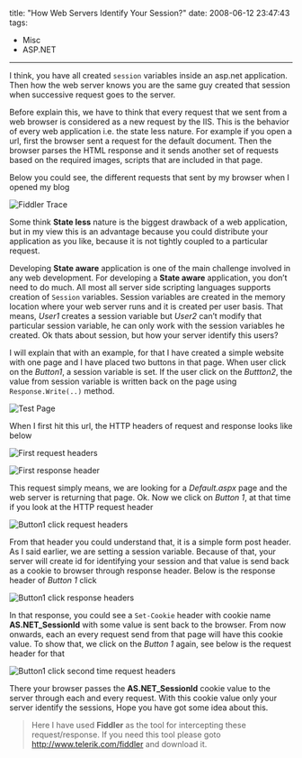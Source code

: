 title: "How Web Servers Identify Your Session?"
date: 2008-06-12 23:47:43
tags:
- Misc
- ASP.NET
---

I think, you have all created ```session``` variables inside an asp.net application. Then how the web server knows you are the same guy created that session when successive request goes to the server.

Before explain this, we have to think that every request that we sent from a web browser is considered as a new request by the IIS. This is the behavior of every web application i.e. the state less nature. For example if you open a url, first the browser sent a request for the default document. Then the browser parses the HTML response and it sends another set of requests based on the required images, scripts that are included in that page.

Below you could see, the different requests that sent by my browser when I opened my blog

![Fiddler Trace](/images/2008/06/image-4.jpg)

Some think **State less** nature is the biggest drawback of a web application, but in my view this is an advantage because you could distribute your application as you like, because it is not tightly coupled to a particular request.

Developing **State aware** application is one of the main challenge involved in any web development. For developing a **State aware** application, you don’t need to do much. All most all server side scripting languages supports creation of ```Session``` variables. Session variables are created in the memory location where your web server runs and it is created per user basis. That means, *User1* creates a session variable but *User2* can’t modify that particular session variable, he can only work with the session variables he created. Ok thats about session, but how your server identify this users?

I will explain that with an example, for that I have created a simple website with one page and I have placed two buttons in that page. When user click on the *Button1*, a session variable is set. If the user click on the *Buttton2*, the value from session variable is written back on the page using ```Response.Write(..)``` method.

![Test Page](/images/2008/06/image-5.jpg)

When I first hit this url, the HTTP headers of request and response looks like below

![First request headers](/images/2008/06/image-6.jpg)

![First response header](/images/2008/06/image-8.jpg)

This request simply means, we are looking for a *Default.aspx* page and the web server is returning that page. Ok. Now we click on *Button 1*, at that time if you look at the HTTP request header

![Button1 click request headers](/images/2008/06/image-7.jpg)

From that header you could understand that, it is a simple form post header. As I said earlier, we are setting a session variable. Because of that, your server will create id for identifying your session and that value is send back as a cookie to browser through response header. Below is the response header of *Button 1* click

![Button1 click response headers](/images/2008/06/image-9.jpg)

In that response, you could see a ```Set-Cookie``` header with cookie name **AS.NET_SessionId** with some value is sent back to the browser. From now onwards, each an every request send from that page will have this cookie value. To show that, we click on the *Button 1* again, see below is the request header for that

![Button1 click second time request headers](/images/2008/06/image-10.jpg)

There your browser passes the **AS.NET_SessionId** cookie value to the server through each and every request. With this cookie value only your server identify the sessions, Hope you have got some idea about this.

> Here I have used **Fiddler** as the tool for intercepting these request/response.
> If you need this tool please goto http://www.telerik.com/fiddler and download it.
